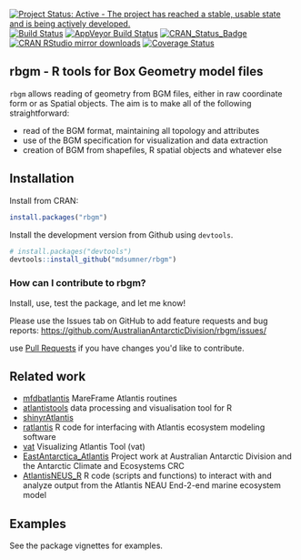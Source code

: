 [![Project Status: Active - The project has reached a stable, usable state and is being actively developed.](http://www.repostatus.org/badges/latest/active.svg)](http://www.repostatus.org/#active) [![Build Status](https://travis-ci.org/AustralianAntarcticDivision/rbgm.png?branch=master)](https://travis-ci.org/AustralianAntarcticDivision/rbgm) [![AppVeyor Build Status](https://ci.appveyor.com/api/projects/status/github/AustralianAntarcticDivision/rbgm?branch=master&svg=true)](https://ci.appveyor.com/project/AustralianAntarcticDivision/rbgm) [![CRAN\_Status\_Badge](http://www.r-pkg.org/badges/version/rbgm)](https://cran.r-project.org/package=rbgm) [![CRAN RStudio mirror downloads](http://cranlogs.r-pkg.org/badges/rbgm)](https://cran.r-project.org/package=rbgm) [![Coverage Status](https://img.shields.io/codecov/c/github/AustralianAntarcticDivision/rbgm/master.svg)](https://codecov.io/github/AustralianAntarcticDivision/rbgm?branch=master)

<!-- README.md is generated from README.Rmd. Please edit that file -->
rbgm - R tools for Box Geometry model files
-------------------------------------------

`rbgm` allows reading of geometry from BGM files, either in raw coordinate form or as Spatial objects. The aim is to make all of the following straightforward:

-   read of the BGM format, maintaining all topology and attributes
-   use of the BGM specification for visualization and data extraction
-   creation of BGM from shapefiles, R spatial objects and whatever else

Installation
------------

Install from CRAN:

``` r
install.packages("rbgm")
```

Install the development version from Github using `devtools`.

``` r
# install.packages("devtools")
devtools::install_github("mdsumner/rbgm")
```

### How can I contribute to rbgm?

Install, use, test the package, and let me know!

Please use the Issues tab on GitHub to add feature requests and bug reports: <https://github.com/AustralianAntarcticDivision/rbgm/issues/>

use [Pull Requests](http://r-pkgs.had.co.nz/git.html#git-pullreq) if you have changes you'd like to contribute.

Related work
------------

-   [mfdbatlantis](https://github.com/mareframe/mfdbatlantis) MareFrame Atlantis routines
-   [atlantistools](https://github.com/alketh/atlantistools) data processing and visualisation tool for R
-   [shinyrAtlantis](https://github.com/shanearichards/shinyrAtlantis)
-   [ratlantis](https://github.com/jsgosnell/ratlantis) R code for interfacing with Atlantis ecosystem modeling software
-   [vat](https://github.com/mareframe/vat) Visualizing Atlantis Tool (vat)
-   [EastAntarctica\_Atlantis](https://github.com/AustralianAntarcticDivision/EastAntarctica_Atlantis) Project work at Australian Antarctic Division and the Antarctic Climate and Ecosystems CRC
-   [AtlantisNEUS\_R](https://github.com/erikjsolsen/AtlantisNEUS_R) R code (scripts and functions) to interact with and analyze output from the Atlantis NEAU End-2-end marine ecosystem model

Examples
--------

See the package vignettes for examples.
